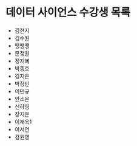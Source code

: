 ﻿# 데이터 사이언스 수강생 목록

- 김현지
- 김수원
- 땡땡땡
- 문정원
- 정지혜
- 박종호
- 김지은
- 박정빈
- 이민규
- 안소은
- 신하영
- 장지은
- 이재욱1
- 여서연
- 김원영
